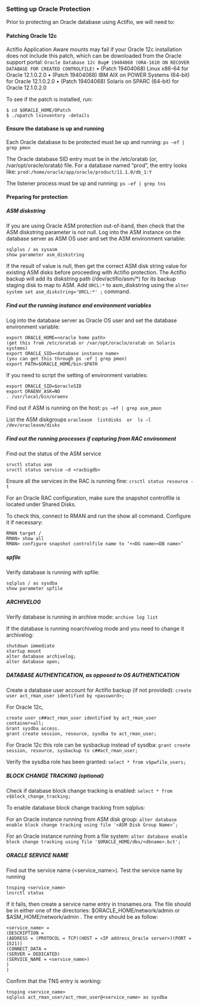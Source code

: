 ### Setting up Oracle Protection

Prior to protecting an Oracle database using Actifio, we will need to:

#### Patching Oracle 12c

Actifio Application Aware mounts may fail if your Oracle 12c installation does not include this patch, which can be downloaded from the Oracle support portal: 
`Oracle Database 12c Bug# 19404068 (ORA-1610 ON RECOVER DATABASE FOR CREATED CONTROLFILE)`
• (Patch 19404068) Linux x86-64 for Oracle 12.1.0.2.0
• (Patch 19404068) IBM AIX on POWER Systems (64-bit) for Oracle 12.1.0.2.0
• (Patch 19404068) Solaris on SPARC (64-bit) for Oracle 12.1.0.2.0

To see if the patch is installed, run:
```
$ cd $ORACLE_HOME/OPatch
$ ./opatch lsinventory -details
```

#### Ensure the database is up and running

Each Oracle database to be protected must be up and running: 
`ps –ef | grep pmon`

The Oracle database SID entry must be in the /etc/oratab (or, /var/opt/oracle/oratab) file. For a database named “prod”, the entry looks like: 
`prod:/home/oracle/app/oracle/product/11.1.0/db_1:Y`

The listener process must be up and running: 
`ps –ef | grep tns`

#### Preparing for protection

##### ASM diskstring

If you are using Oracle ASM protection out-of-band, then check that the ASM diskstring parameter is not null. Log into the ASM instance on the database server as ASM OS user and set the ASM environment variable:
```
sqlplus / as sysasm
show parameter asm_diskstring
```
If the result of value is null, then get the correct ASM disk string value for existing ASM disks before proceeding with Actifio protection. The Actifio backup will add its diskstring path (/dev/actifio/asm/*) for its backup staging disk to map to ASM. Add `ORCL:*` to asm_diskstring using the `alter system set asm_diskstring='ORCL:*' ;` command.


##### Find out the running instance and environment variables
Log into the database server as Oracle OS user and set the database environment variable:
```
export ORACLE_HOME=<oracle home path> 
(get this from /etc/oratab or /var/opt/oracle/oratab on Solaris systems)
export ORACLE_SID=<database instance name> 
(you can get this through ps ‐ef | grep pmon)
export PATH=$ORACLE_HOME/bin:$PATH
```

If you need to script the setting of environment variables:
```
export ORACLE_SID=$oracleSID
export ORAENV_ASK=NO
. /usr/local/bin/oraenv
```

Find out if ASM is running on the host:
`ps –ef | grep asm_pmon`

List the ASM diskgroups
`oracleasm  listdisks  or  ls –l /dev/oracleasm/disks`

##### Find out the running processes if capturing from RAC environment
Find out the status of the ASM service
```
srvctl status asm
srvctl status service –d <racbigdb>
```

Ensure all the services in the RAC is running fine:
`crsctl status resource -t`

For an Oracle RAC configuration, make sure the snapshot controlfile is located under Shared Disks.  

To check this, connect to RMAN and run the show all command. Configure it if necessary:
```
RMAN target /
RMAN> show all
RMAN> configure snapshot controlfile name to ‘+<DG name><DB name>’
```


##### spfile

Verify database is running with spfile: 
```
sqlplus / as sysdba
show parameter spfile
```

##### ARCHIVELOG
Verify database is running in archive mode: 
`archive log list`

If the database is running noarchivelog mode and you need to change it archivelog:
```
shutdown immediate
startup mount
alter database archivelog;
alter database open;
```

##### DATABASE AUTHENTICATION, as opposed to OS AUTHENTICATION
Create a database user account for Actifio backup (if not provided):
`create user act_rman_user identified by <password>; `

For Oracle 12c, 
```
create user c##act_rman_user identified by act_rman_user container=all;
Grant sysdba access. 
grant create session, resource, sysdba to act_rman_user;
```

For Oracle 12c this role can be sysbackup instead of sysdba:
`grant create session, resource, sysbackup to c##act_rman_user; `

Verify the sysdba role has been granted: 
`select * from v$pwfile_users;`

##### BLOCK CHANGE TRACKING (optional)

Check if database block change tracking is enabled: 
`select * from v$block_change_tracking;`

To enable database block change tracking from sqlplus:  

For an Oracle instance running from ASM disk group:
`alter database enable block change tracking using file '<ASM Disk Group Name>’;`

For an Oracle instance running from a file system:
`alter database enable block change tracking using file '$ORACLE_HOME/dbs/<dbname>.bct';`

##### ORACLE SERVICE NAME

Find out the service name (<service_name>). Test the service name by running
```
tnsping <service_name>
lnsrctl status
```

If it fails, then create a service name entry in tnsnames.ora. The file should be in either one of the directories: $ORACLE_HOME/network/admin or $ASM_HOME/network/admin . The entry should be as follow:
```
<service_name> =
(DESCRIPTION =
(ADDRESS = (PROTOCOL = TCP)(HOST = <IP address_Oracle server>)(PORT = 1521))
(CONNECT_DATA =
(SERVER = DEDICATED)
(SERVICE_NAME = <service_name>) 
)
)
```

Confirm that the TNS entry is working:
```
tnsping <service_name>
sqlplus act_rman_user/act_rman_user@<service_name> as sysdba
```
